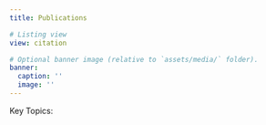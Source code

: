 ```yaml
---
title: Publications

# Listing view
view: citation

# Optional banner image (relative to `assets/media/` folder).
banner:
  caption: ''
  image: ''
---
```


Key Topics:

